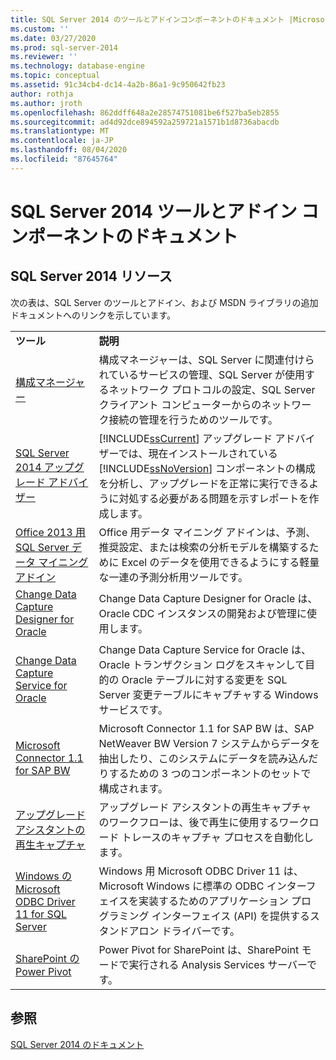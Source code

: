 ```yaml
---
title: SQL Server 2014 のツールとアドインコンポーネントのドキュメント |Microsoft Docs
ms.custom: ''
ms.date: 03/27/2020
ms.prod: sql-server-2014
ms.reviewer: ''
ms.technology: database-engine
ms.topic: conceptual
ms.assetid: 91c34cb4-dc14-4a2b-86a1-9c950642fb23
author: rothja
ms.author: jroth
ms.openlocfilehash: 862ddff648a2e28574751081be6f527ba5eb2855
ms.sourcegitcommit: ad4d92dce894592a259721a1571b1d8736abacdb
ms.translationtype: MT
ms.contentlocale: ja-JP
ms.lasthandoff: 08/04/2020
ms.locfileid: "87645764"
---
```

# <a name="documentation-for-sql-server-2014-tools-and-add-in-components"></a>SQL Server 2014 ツールとアドイン コンポーネントのドキュメント
    
## <a name="sql-server-2014-resources"></a>SQL Server 2014 リソース  
 次の表は、SQL Server のツールとアドイン、および MSDN ライブラリの追加ドキュメントへのリンクを示しています。  
  
|||  
|-|-|  
|**ツール**|**説明**|  
|[構成マネージャー](../relational-databases/sql-server-configuration-manager.md)|構成マネージャーは、SQL Server に関連付けられているサービスの管理、SQL Server が使用するネットワーク プロトコルの設定、SQL Server クライアント コンピューターからのネットワーク接続の管理を行うためのツールです。|  
|[SQL Server 2014 アップグレード アドバイザー](../sql-server/install/sql-server-2014-upgrade-advisor.md)|[!INCLUDE[ssCurrent](../includes/sscurrent-md.md)] アップグレード アドバイザーでは、現在インストールされている [!INCLUDE[ssNoVersion](../includes/ssnoversion-md.md)] コンポーネントの構成を分析し、アップグレードを正常に実行できるように対処する必要がある問題を示すレポートを作成します。|  
|[Office 2013 用 SQL Server データ マイニング アドイン](https://go.microsoft.com/fwlink/?LinkId=299178)|Office 用データ マイニング アドインは、予測、推奨設定、または検索の分析モデルを構築するために Excel のデータを使用できるようにする軽量な一連の予測分析用ツールです。|  
|[Change Data Capture Designer for Oracle](https://go.microsoft.com/fwlink/?LinkId=299179)|Change Data Capture Designer for Oracle は、Oracle CDC インスタンスの開発および管理に使用します。|  
|[Change Data Capture Service for Oracle](https://go.microsoft.com/fwlink/?LinkId=299180)|Change Data Capture Service for Oracle は、Oracle トランザクション ログをスキャンして目的の Oracle テーブルに対する変更を SQL Server 変更テーブルにキャプチャする Windows サービスです。|  
|[Microsoft Connector 1.1 for SAP BW](https://go.microsoft.com/fwlink/?LinkId=299181)|Microsoft Connector 1.1 for SAP BW は、SAP NetWeaver BW Version 7 システムからデータを抽出したり、このシステムにデータを読み込んだりするための 3 つのコンポーネントのセットで構成されます。|  
|[アップグレード アシスタントの再生キャプチャ](https://go.microsoft.com/fwlink/?LinkId=299182)|アップグレード アシスタントの再生キャプチャのワークフローは、後で再生に使用するワークロード トレースのキャプチャ プロセスを自動化します。|  
|[Windows の Microsoft ODBC Driver 11 for SQL Server](https://go.microsoft.com/fwlink/?LinkId=299183)|Windows 用 Microsoft ODBC Driver 11 は、Microsoft Windows に標準の ODBC インターフェイスを実装するためのアプリケーション プログラミング インターフェイス (API) を提供するスタンドアロン ドライバーです。|  
|[SharePoint の Power Pivot](https://go.microsoft.com/fwlink/?LinkId=299184)|Power Pivot for SharePoint は、SharePoint モードで実行される Analysis Services サーバーです。|  
  
## <a name="see-also"></a>参照  
 [SQL Server 2014 のドキュメント](../index.yml)  
